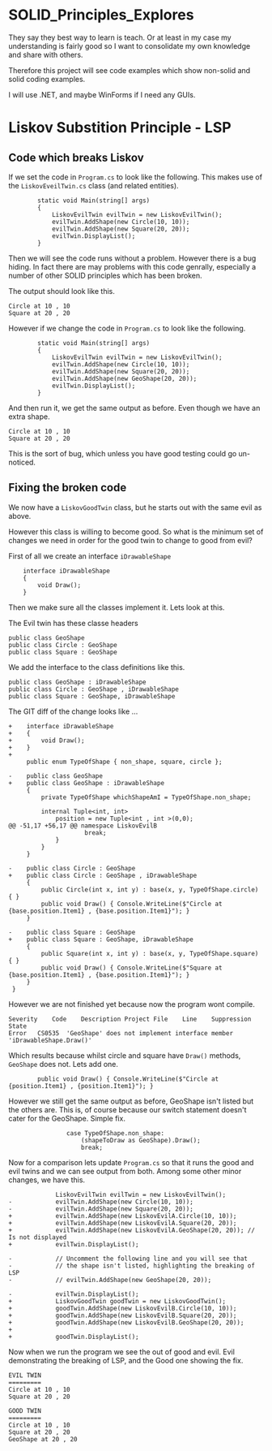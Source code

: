 # SOLID_Principles_Explores

They say they best way to learn is teach. Or at least in my case my understanding is fairly good so I want to consolidate my own knowledge and share with others.

Therefore this project will see code examples which show non-solid and solid coding examples.

I will use .NET, and maybe WinForms if I need any GUIs.

# Liskov Substition Principle - LSP

## Code which breaks Liskov

If we set the code in ```Program.cs``` to look like the following. This makes use of the ```LiskovEveilTwin.cs``` class (and related entities).
```
        static void Main(string[] args)
        {
            LiskovEvilTwin evilTwin = new LiskovEvilTwin();
            evilTwin.AddShape(new Circle(10, 10));
            evilTwin.AddShape(new Square(20, 20));
            evilTwin.DisplayList();
        }
```

Then we will see the code runs without a problem. However there is a bug hiding. In fact there are may problems with this code genrally, especially a number of other SOLID principles which has been broken.

The output should look like this.
```
Circle at 10 , 10
Square at 20 , 20
```

However if we change the code in ```Program.cs``` to look like the following.
```
        static void Main(string[] args)
        {
            LiskovEvilTwin evilTwin = new LiskovEvilTwin();
            evilTwin.AddShape(new Circle(10, 10));
            evilTwin.AddShape(new Square(20, 20));
            evilTwin.AddShape(new GeoShape(20, 20));
            evilTwin.DisplayList();
        }
```

And then run it, we get the same output as before. Even though we have an extra shape.
```
Circle at 10 , 10
Square at 20 , 20
```

This is the sort of bug, which unless you have good testing could go un-noticed.

## Fixing the broken code

We now have a ```LiskovGoodTwin``` class, but he starts out with the same evil as above.

However this class is willing to become good. So what is the minimum set of changes we need in order for the good twin to change to good from evil? 

First of all we create an interface ```iDrawableShape```
```
    interface iDrawableShape
    {
        void Draw();
    }
```

Then we make sure all the classes implement it. Lets look at this.

The Evil twin has these classe headers
```
public class GeoShape 
public class Circle : GeoShape
public class Square : GeoShape
```

We add the interface to the class definitions like this.
```
public class GeoShape : iDrawableShape
public class Circle : GeoShape , iDrawableShape
public class Square : GeoShape, iDrawableShape
```

The GIT diff of the change looks like ...
```
+    interface iDrawableShape
+    {
+        void Draw();
+    }
+
     public enum TypeOfShape { non_shape, square, circle };
 
-    public class GeoShape
+    public class GeoShape : iDrawableShape
     {
         private TypeOfShape whichShapeAmI = TypeOfShape.non_shape;
         
         internal Tuple<int, int> 
             position = new Tuple<int , int >(0,0);
@@ -51,17 +56,17 @@ namespace LiskovEvilB
                     break;
             }
         }
     }
 
-    public class Circle : GeoShape
+    public class Circle : GeoShape , iDrawableShape
     {
         public Circle(int x, int y) : base(x, y, TypeOfShape.circle) { }
         public void Draw() { Console.WriteLine($"Circle at {base.position.Item1} , {base.position.Item1}"); }
     }
 
-    public class Square : GeoShape
+    public class Square : GeoShape, iDrawableShape
     {
         public Square(int x, int y) : base(x, y, TypeOfShape.square) { }
         public void Draw() { Console.WriteLine($"Square at {base.position.Item1} , {base.position.Item1}"); }
     }
 }
 ```
 
However we are not finished yet because now the program wont compile.
```
Severity	Code	Description	Project	File	Line	Suppression State
Error	CS0535	'GeoShape' does not implement interface member 'iDrawableShape.Draw()'	
```
Which results because whilst circle and square have ```Draw()``` methods, ```GeoShape``` does not. Lets add one.
```
        public void Draw() { Console.WriteLine($"Circle at {position.Item1} , {position.Item1}"); }
```
However we still get the same output as before, GeoShape isn't listed but the others are. This is, of course because our switch statement doesn't cater for the GeoShape. Simple fix.
```
                case TypeOfShape.non_shape:
                    (shapeToDraw as GeoShape).Draw();
                    break;
```

Now for a comparison lets update ```Program.cs``` so that it runs the good and evil twins and we can see output from both. Among some other minor changes, we have this.
```
             LiskovEvilTwin evilTwin = new LiskovEvilTwin();
-            evilTwin.AddShape(new Circle(10, 10));
-            evilTwin.AddShape(new Square(20, 20));
+            evilTwin.AddShape(new LiskovEvilA.Circle(10, 10));
+            evilTwin.AddShape(new LiskovEvilA.Square(20, 20));
+            evilTwin.AddShape(new LiskovEvilA.GeoShape(20, 20)); // Is not displayed
+            evilTwin.DisplayList();
 
-            // Uncomment the following line and you will see that
-            // the shape isn't listed, highlighting the breaking of LSP
-            // evilTwin.AddShape(new GeoShape(20, 20));
 
-            evilTwin.DisplayList();
+            LiskovGoodTwin goodTwin = new LiskovGoodTwin();
+            goodTwin.AddShape(new LiskovEvilB.Circle(10, 10));
+            goodTwin.AddShape(new LiskovEvilB.Square(20, 20));
+            goodTwin.AddShape(new LiskovEvilB.GeoShape(20, 20));
+
+            goodTwin.DisplayList();
```

Now when we run the program we see the out of good and evil. Evil demonstrating the breaking of LSP, and the Good one showing the fix.
```
EVIL TWIN
=========
Circle at 10 , 10
Square at 20 , 20

GOOD TWIN
=========
Circle at 10 , 10
Square at 20 , 20
GeoShape at 20 , 20
```

